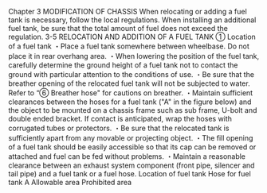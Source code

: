 Chapter 3
MODIFICATION OF CHASSIS
When relocating or adding a fuel tank is necessary, follow the local regulations.
When installing an additional fuel tank, be sure that the total amount of fuel does not exceed the
regulation.
3-5 RELOCATION AND ADDITION OF A FUEL TANK
① Location of a fuel tank
・Place a fuel tank somewhere between wheelbase. Do not place it in rear overhang area.
・When lowering the position of the fuel tank, carefully determine the ground height of a fuel
tank not to contact the ground with particular attention to the conditions of use.
・Be sure that the breather opening of the relocated fuel tank will not be subjected to water.
Refer to “⑥ Breather hose" for cautions on breather.
・Maintain sufficient clearances between the hoses for a fuel tank ("A" in the figure below) and
the object to be mounted on a chassis frame such as sub frame, U-bolt and double ended
bracket. If contact is anticipated, wrap the hoses with corrugated tubes or protectors.
・Be sure that the relocated tank is sufficiently apart from any movable or projecting object.
・The fill opening of a fuel tank should be easily accessible so that its cap can be removed or
attached and fuel can be fed without problems.
・Maintain a reasonable clearance between an exhaust system component (front pipe, silencer
and tail pipe) and a fuel tank or a fuel hose.
Location of fuel tank
Hose for fuel tank
A
Allowable area Prohibited area